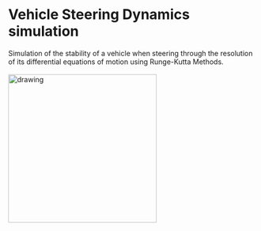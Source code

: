 #  Vehicle Steering Dynamics simulation

Simulation of the stability of a vehicle when steering through the resolution of its differential equations of motion using Runge-Kutta Methods. <br><br><img src="https://user-images.githubusercontent.com/70666266/146541406-49025cc4-fd1b-49d6-bf8e-37e634e968c0.jpg" alt="drawing" width="300"/>
